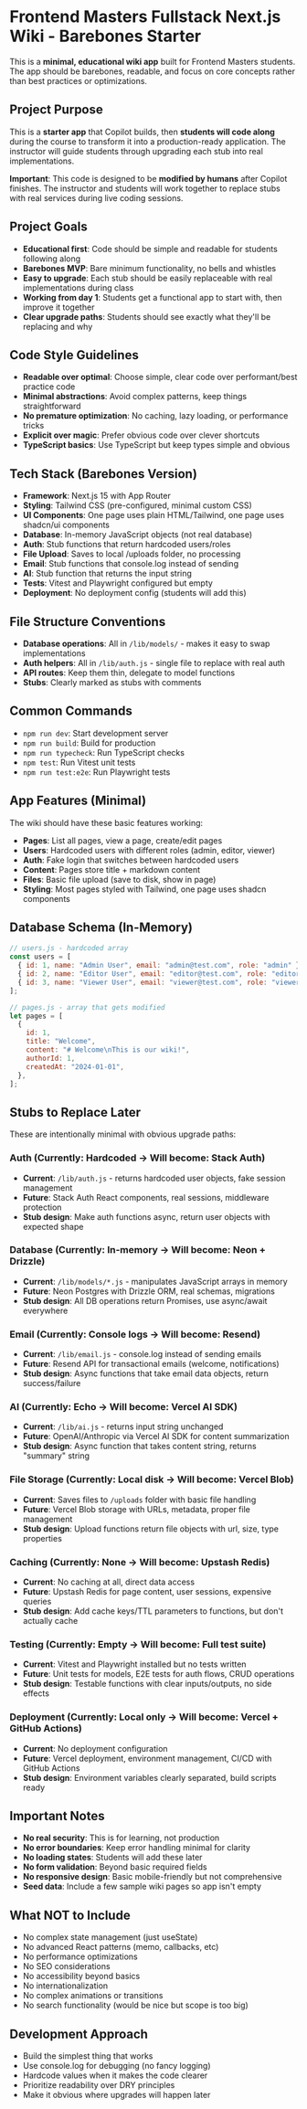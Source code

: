 # Frontend Masters Fullstack Next.js Wiki - Barebones Starter

This is a **minimal, educational wiki app** built for Frontend Masters students. The app should be barebones, readable, and focus on core concepts rather than best practices or optimizations.

## Project Purpose

This is a **starter app** that Copilot builds, then **students will code along** during the course to transform it into a production-ready application. The instructor will guide students through upgrading each stub into real implementations.

**Important**: This code is designed to be **modified by humans** after Copilot finishes. The instructor and students will work together to replace stubs with real services during live coding sessions.

## Project Goals

- **Educational first**: Code should be simple and readable for students following along
- **Barebones MVP**: Bare minimum functionality, no bells and whistles
- **Easy to upgrade**: Each stub should be easily replaceable with real implementations during class
- **Working from day 1**: Students get a functional app to start with, then improve it together
- **Clear upgrade paths**: Students should see exactly what they'll be replacing and why

## Code Style Guidelines

- **Readable over optimal**: Choose simple, clear code over performant/best practice code
- **Minimal abstractions**: Avoid complex patterns, keep things straightforward
- **No premature optimization**: No caching, lazy loading, or performance tricks
- **Explicit over magic**: Prefer obvious code over clever shortcuts
- **TypeScript basics**: Use TypeScript but keep types simple and obvious

## Tech Stack (Barebones Version)

- **Framework**: Next.js 15 with App Router
- **Styling**: Tailwind CSS (pre-configured, minimal custom CSS)
- **UI Components**: One page uses plain HTML/Tailwind, one page uses shadcn/ui components
- **Database**: In-memory JavaScript objects (not real database)
- **Auth**: Stub functions that return hardcoded users/roles
- **File Upload**: Saves to local /uploads folder, no processing
- **Email**: Stub functions that console.log instead of sending
- **AI**: Stub function that returns the input string
- **Tests**: Vitest and Playwright configured but empty
- **Deployment**: No deployment config (students will add this)

## File Structure Conventions

- **Database operations**: All in `/lib/models/` - makes it easy to swap implementations
- **Auth helpers**: All in `/lib/auth.js` - single file to replace with real auth
- **API routes**: Keep them thin, delegate to model functions
- **Stubs**: Clearly marked as stubs with comments

## Common Commands

- `npm run dev`: Start development server
- `npm run build`: Build for production
- `npm run typecheck`: Run TypeScript checks
- `npm test`: Run Vitest unit tests
- `npm run test:e2e`: Run Playwright tests

## App Features (Minimal)

The wiki should have these basic features working:

- **Pages**: List all pages, view a page, create/edit pages
- **Users**: Hardcoded users with different roles (admin, editor, viewer)
- **Auth**: Fake login that switches between hardcoded users
- **Content**: Pages store title + markdown content
- **Files**: Basic file upload (save to disk, show in page)
- **Styling**: Most pages styled with Tailwind, one page uses shadcn components

## Database Schema (In-Memory)

```javascript
// users.js - hardcoded array
const users = [
  { id: 1, name: "Admin User", email: "admin@test.com", role: "admin" },
  { id: 2, name: "Editor User", email: "editor@test.com", role: "editor" },
  { id: 3, name: "Viewer User", email: "viewer@test.com", role: "viewer" },
];

// pages.js - array that gets modified
let pages = [
  {
    id: 1,
    title: "Welcome",
    content: "# Welcome\nThis is our wiki!",
    authorId: 1,
    createdAt: "2024-01-01",
  },
];
```

## Stubs to Replace Later

These are intentionally minimal with obvious upgrade paths:

### Auth (Currently: Hardcoded → Will become: Stack Auth)

- **Current**: `/lib/auth.js` - returns hardcoded user objects, fake session management
- **Future**: Stack Auth React components, real sessions, middleware protection
- **Stub design**: Make auth functions async, return user objects with expected shape

### Database (Currently: In-memory → Will become: Neon + Drizzle)

- **Current**: `/lib/models/*.js` - manipulates JavaScript arrays in memory
- **Future**: Neon Postgres with Drizzle ORM, real schemas, migrations
- **Stub design**: All DB operations return Promises, use async/await everywhere

### Email (Currently: Console logs → Will become: Resend)

- **Current**: `/lib/email.js` - console.log instead of sending emails
- **Future**: Resend API for transactional emails (welcome, notifications)
- **Stub design**: Async functions that take email data objects, return success/failure

### AI (Currently: Echo → Will become: Vercel AI SDK)

- **Current**: `/lib/ai.js` - returns input string unchanged
- **Future**: OpenAI/Anthropic via Vercel AI SDK for content summarization
- **Stub design**: Async function that takes content string, returns "summary" string

### File Storage (Currently: Local disk → Will become: Vercel Blob)

- **Current**: Saves files to `/uploads` folder with basic file handling
- **Future**: Vercel Blob storage with URLs, metadata, proper file management
- **Stub design**: Upload functions return file objects with url, size, type properties

### Caching (Currently: None → Will become: Upstash Redis)

- **Current**: No caching at all, direct data access
- **Future**: Upstash Redis for page content, user sessions, expensive queries
- **Stub design**: Add cache keys/TTL parameters to functions, but don't actually cache

### Testing (Currently: Empty → Will become: Full test suite)

- **Current**: Vitest and Playwright installed but no tests written
- **Future**: Unit tests for models, E2E tests for auth flows, CRUD operations
- **Stub design**: Testable functions with clear inputs/outputs, no side effects

### Deployment (Currently: Local only → Will become: Vercel + GitHub Actions)

- **Current**: No deployment configuration
- **Future**: Vercel deployment, environment management, CI/CD with GitHub Actions
- **Stub design**: Environment variables clearly separated, build scripts ready

## Important Notes

- **No real security**: This is for learning, not production
- **No error boundaries**: Keep error handling minimal for clarity
- **No loading states**: Students will add these later
- **No form validation**: Beyond basic required fields
- **No responsive design**: Basic mobile-friendly but not comprehensive
- **Seed data**: Include a few sample wiki pages so app isn't empty

## What NOT to Include

- No complex state management (just useState)
- No advanced React patterns (memo, callbacks, etc)
- No performance optimizations
- No SEO considerations
- No accessibility beyond basics
- No internationalization
- No complex animations or transitions
- No search functionality (would be nice but scope is too big)

## Development Approach

- Build the simplest thing that works
- Use console.log for debugging (no fancy logging)
- Hardcode values when it makes the code clearer
- Prioritize readability over DRY principles
- Make it obvious where upgrades will happen later
